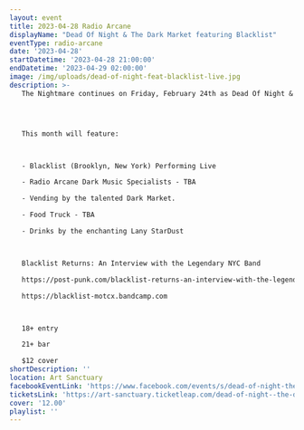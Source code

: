 ```yaml
---
layout: event
title: 2023-04-28 Radio Arcane
displayName: "Dead Of Night & The Dark Market featuring Blacklist"
eventType: radio-arcane
date: '2023-04-28'
startDatetime: '2023-04-28 21:00:00'
endDatetime: '2023-04-29 02:00:00'
image: /img/uploads/dead-of-night-feat-blacklist-live.jpg
description: >-
   The Nightmare continues on Friday, February 24th as Dead Of Night & The Dark Market keep up the monthly grind of dark eclectic music. Come out and help keep the dancefloor barely alive as we celebrate the glum drudgery of our dreadful existence.




   This month will feature:



   - Blacklist (Brooklyn, New York) Performing Live

   - Radio Arcane Dark Music Specialists - TBA

   - Vending by the talented Dark Market.

   - Food Truck - TBA

   - Drinks by the enchanting Lany StarDust



   Blacklist Returns: An Interview with the Legendary NYC Band

   https://post-punk.com/blacklist-returns-an-interview-with-the-legendary-nyc-band-plus-premiere-of-unreleased-track-nashira-rising

   https://blacklist-motcx.bandcamp.com



   18+ entry

   21+ bar

   $12 cover
shortDescription: ''
location: Art Sanctuary
facebookEventLink: 'https://www.facebook.com/events/s/dead-of-night-the-dark-market-/1226375321313584'
ticketsLink: 'https://art-sanctuary.ticketleap.com/dead-of-night--the-dark-market-featuring-blacklist'
cover: '12.00'
playlist: ''
---
```

